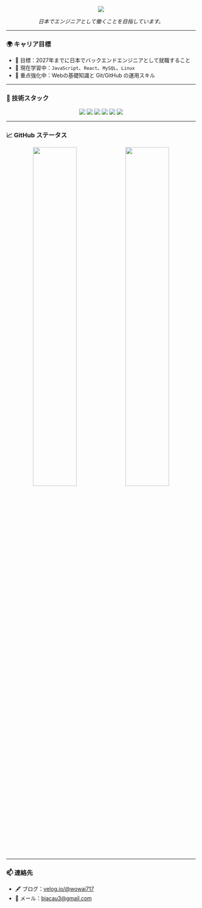 <p align="center">
  <img src="https://capsule-render.vercel.app/api?type=waving&color=0:2F80ED,100:56CCF2&height=200&section=header&text=こんにちは、ウジュンです！&fontSize=40&fontColor=ffffff&desc=&descSize=20&descColor=ffffff&animation=fadeIn" />
</p>




<!-- 소개 문구 -->
<p align="center">
  <i>日本でエンジニアとして働くことを目指しています。</i>
</p>


---

### 🌍 キャリア目標

- 🎯 目標：2027年までに日本でバックエンドエンジニアとして就職すること
- 🌱 現在学習中：`JavaScript`、`React`、`MySQL`、`Linux`
- 🧱 重点強化中：Webの基礎知識と Git/GitHub の運用スキル

---

### 🧰 技術スタック

<p align="center">
  <img src="https://img.shields.io/badge/JavaScript-F7DF1E?style=flat-square&logo=javascript&logoColor=black"/>
  <img src="https://img.shields.io/badge/React-61DAFB?style=flat-square&logo=react&logoColor=black"/>
  <img src="https://img.shields.io/badge/MySQL-4479A1?style=flat-square&logo=mysql&logoColor=white"/>
  <img src="https://img.shields.io/badge/Linux-FCC624?style=flat-square&logo=linux&logoColor=black"/>
  <img src="https://img.shields.io/badge/Git-F05032?style=flat-square&logo=git&logoColor=white"/>
  <img src="https://img.shields.io/badge/GitHub-181717?style=flat-square&logo=github&logoColor=white"/>
</p>

---

### 📈 GitHub ステータス

<p align="center">
  <img src="https://github-readme-stats.vercel.app/api?username=wowai717&show_icons=true&theme=gruvbox&hide_border=true" width="48%" />
  <img src="https://github-readme-stats.vercel.app/api/top-langs/?username=wowai717&layout=compact&theme=gruvbox&hide_border=true" width="48%" />
</p>

---

### 📫 連絡先

- 🖋 ブログ：[velog.io/@wowai717](https://velog.io/@wowai717)
- 📧 メール：bjacau3@gmail.com
